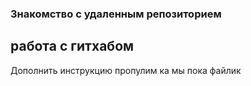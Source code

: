 ### Знакомство с удаленным репозиторием
## работа с гитхабом
Дополнить инструкцию
пропулим ка мы пока файлик
